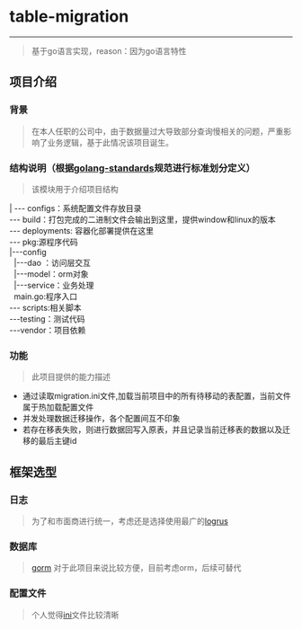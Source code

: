 # table-migration

-------
> 基于go语言实现，reason：因为go语言特性
## 项目介绍
### 背景
>  在本人任职的公司中，由于数据量过大导致部分查询慢相关的问题，严重影响了业务逻辑，基于此情况该项目诞生。
### 结构说明（根据[golang-standards](https://github.com/golang-standards/project-layout)规范进行标准划分定义）
> 该模块用于介绍项目结构


| --- configs：系统配置文件存放目录<br/>
  --- build：打包完成的二进制文件会输出到这里，提供window和linux的版本<br/>
  --- deployments: 容器化部署提供在这里<br/>
  --- pkg:源程序代码<br/>
  |---config<br/>
&nbsp;  |---dao ：访问层交互                                              <br/>
&nbsp;  |---model：orm对象                                            <br/>
&nbsp;  |---service：业务处理                                          <br/>
&nbsp;  main.go:程序入口<br/>
  --- scripts:相关脚本<br/>
  ---testing：测试代码<br/>
  ---vendor：项目依赖<br/>

### 功能
> 此项目提供的能力描述
* 通过读取migration.ini文件,加载当前项目中的所有待移动的表配置，当前文件属于热加载配置文件
* 并发处理数据迁移操作，各个配置间互不印象
* 若存在移表失败，则进行数据回写入原表，并且记录当前迁移表的数据以及迁移的最后主键id
## 框架选型
###  日志
  > 为了和市面商进行统一，考虑还是选择使用最广的[logrus](https://github.com/sirupsen/logrus)
### 数据库
  > [gorm](https://github.com/go-gorm/gorm) 对于此项目来说比较方便，目前考虑orm，后续可替代
### 配置文件
  > 个人觉得[ini](https://github.com/go-ini/ini)文件比较清晰